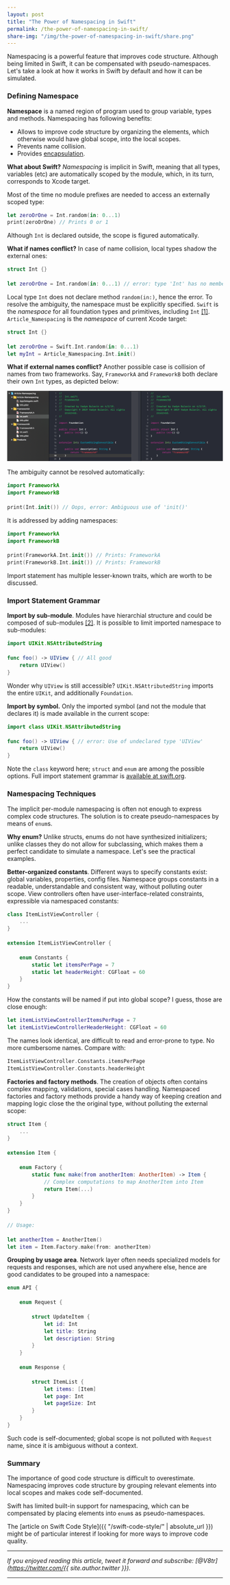 ```yaml
---
layout: post
title: "The Power of Namespacing in Swift"
permalink: /the-power-of-namespacing-in-swift/
share-img: "/img/the-power-of-namespacing-in-swift/share.png"
---
```


Namespacing is a powerful feature that improves code structure. Although being limited in Swift, it can be compensated with pseudo-namespaces. Let's take a look at how it works in Swift by default and how it can be simulated.

### Defining Namespace

**Namespace** is a named region of program used to group variable, types and methods. Namespacing has following benefits:
- Allows to improve code structure by organizing the elements, which otherwise would have global scope, into the local scopes. 
- Prevents name collision.
- Provides [encapsulation](https://en.wikipedia.org/wiki/Encapsulation_(computer_programming)).

**What about Swift?** *Namespacing* is implicit in Swift, meaning that all types, variables (etc) are automatically scoped by the module, which, in its turn, corresponds to Xcode target.

Most of the time no module prefixes are needed to access an externally scoped type:

```swift
let zeroOrOne = Int.random(in: 0...1)
print(zeroOrOne) // Prints 0 or 1
```
Although `Int` is declared outside, the scope is figured automatically.

**What if names conflict?** In case of name collision, local types shadow the external ones:

```swift
struct Int {}

let zeroOrOne = Int.random(in: 0...1) // error: type 'Int' has no member 'random'
```

Local type `Int` does not declare method `random(in:)`, hence the error. To resolve the ambiguity, the namespace must be explicitly specified. `Swift` is the *namespace* for all foundation types and primitives, including `Int` [[1]](https://github.com/apple/swift-corelibs-foundation). `Article_Namespacing` is the *namespace* of current Xcode target: 

```swift
struct Int {}

let zeroOrOne = Swift.Int.random(in: 0...1)
let myInt = Article_Namespacing.Int.init()
```

**What if external names conflict?** Another possible case is collision of names from two frameworks. Say, `FrameworkA` and `FrameworkB` both declare their own `Int` types, as depicted below:

<p align="center">
    <a href="{{ "/img/the-power-of-namespacing-in-swift/name-collision.png" | absolute_url }}">
        <img src="/img/the-power-of-namespacing-in-swift/name-collision.png" alt="The Power of Namespacing in Swift"/>
    </a>
</p>

The ambiguity cannot be resolved automatically:

```swift
import FrameworkA
import FrameworkB

print(Int.init()) // Oops, error: Ambiguous use of 'init()'
```

It is addressed by adding namespaces:

```swift
import FrameworkA
import FrameworkB

print(FrameworkA.Int.init()) // Prints: FrameworkA
print(FrameworkB.Int.init()) // Prints: FrameworkB
```

Import statement has multiple lesser-known traits, which are worth to be discussed.

### Import Statement Grammar

**Import by sub-module**. Modules have hierarchial structure and could be composed of sub-modules [[2]](https://clang.llvm.org/docs/Modules.html#introduction). It is possible to limit imported namespace to sub-modules:

```swift
import UIKit.NSAttributedString

func foo() -> UIView { // All good
    return UIView()
}
```

Wonder why `UIView` is still accessible? `UIKit.NSAttributedString` imports the entire `UIKit`, and additionally `Foundation`.

**Import by symbol.** Only the imported symbol (and not the module that declares it) is made available in the current scope:

```swift
import class UIKit.NSAttributedString

func foo() -> UIView { // error: Use of undeclared type 'UIView'
    return UIView()
}
```

Note the `class` keyword here; `struct` and `enum` are among the possible options. Full import statement grammar is [available at swift.org](https://docs.swift.org/swift-book/ReferenceManual/Declarations.html#grammar_import-path-identifier).

### Namespacing Techniques

The implicit per-module namespacing is often not enough to express complex code structures. The solution is to create pseudo-namespaces by means of `enum`s.

**Why enum?** Unlike structs, enums do not have synthesized initializers; unlike classes they do not allow for subclassing, which makes them a perfect candidate to simulate a namespace. Let's see the practical examples.

**Better-organized constants**. Different ways to specify constants exist: global variables, properties, config files. Namespace groups constants in a readable, understandable and consistent way, without polluting outer scope. View controllers often have user-interface-related constraints, expressible via namespaced constants:

```swift
class ItemListViewController {
    ...
}

extension ItemListViewController {

    enum Constants {
        static let itemsPerPage = 7
        static let headerHeight: CGFloat = 60
    }
}
```

How the constants will be named if put into global scope? I guess, those are close enough: 

```swift
let itemListViewControllerItemsPerPage = 7
let itemListViewControllerHeaderHeight: CGFloat = 60
```

The names look identical, are difficult to read and error-prone to type. No more cumbersome names. Compare with: 

```swift
ItemListViewController.Constants.itemsPerPage
ItemListViewController.Constants.headerHeight
```

**Factories and factory methods**. The creation of objects often contains complex mapping, validations, special cases handling. Namespaced factories and factory methods provide a handy way of keeping creation and mapping logic close the the original type, without polluting the external scope:

```swift
struct Item {
    ...
}

extension Item {

    enum Factory {
        static func make(from anotherItem: AnotherItem) -> Item {
            // Complex computations to map AnotherItem into Item
            return Item(...)
        }
    }
}

// Usage:

let anotherItem = AnotherItem()
let item = Item.Factory.make(from: anotherItem)
```

**Grouping by usage area**. Network layer often needs specialized models for requests and responses, which are not used anywhere else, hence are good candidates to be grouped into a namespace:

```swift
enum API {

    enum Request {

        struct UpdateItem {
            let id: Int
            let title: String
            let description: String
        }
    }

    enum Response {

        struct ItemList {
            let items: [Item]
            let page: Int
            let pageSize: Int
        }
    }
}
```
Such code is self-documented; global scope is not polluted with `Request` name, since it is ambiguous without a context.

### Summary

The importance of good code structure is difficult to overestimate. Namespacing improves code structure by grouping relevant elements into local scopes and makes code self-documented.

Swift has limited built-in support for namespacing, which can be compensated by placing elements into `enum`s as pseudo-namespaces.

The [article on Swift Code Style]({{ "/swift-code-style/" | absolute_url }}) might be of particular interest if looking for more ways to improve code quality.

---

*If you enjoyed reading this article, tweet it forward and subscribe: [@V8tr](https://twitter.com/{{ site.author.twitter }}).*

---